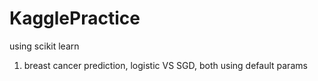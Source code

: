 # KagglePractice
using scikit learn

1. breast cancer prediction, logistic VS SGD, both using default params
